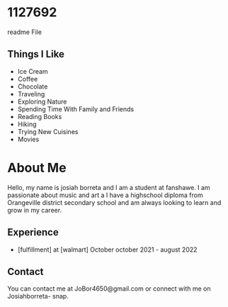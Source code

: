 # 1127692
readme File
<h2>Things I Like</h2>
<ul>
  <li>Ice Cream</li>
  <li>Coffee</li>
  <li>Chocolate</li>
  <li>Traveling</li>
  <li>Exploring Nature</li>
  <li>Spending Time With Family and Friends</li>
  <li>Reading Books</li>
  <li>Hiking</li>
  <li>Trying New Cuisines</li>
  <li>Movies</li>
<img arc=https://imgv3.fotor.com/images/slider-image/goart_guide_pc_now_3.jpg>
</ul>
<!DOCTYPE html>
<html>
<head>
 
</head>
<body>
  <h1>About Me</h1>
  <p>Hello, my name is josiah borreta and I am a student at fanshawe. I am passionate about music and art a I have a highschool diploma from Orangeville district secondary school and am always looking to learn and grow in my career.</p>
  <h2>Experience</h2>
  <ul>
    <li> [fulfillment] at [walmart] October october 2021 - august 2022</li>
   
  </ul>
  <h2>Contact</h2>
  <p>You can contact me at JoBor4650@gmail.com or connect with me on Josiahborreta- snap.</p>
</body>
</html>
